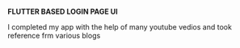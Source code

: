 **FLUTTER BASED LOGIN PAGE UI**

I completed my app with the help of many youtube vedios and took reference frm various blogs
